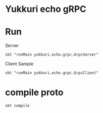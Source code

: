 Yukkuri echo gRPC
====

# Run

Server
```
sbt "runMain yukkuri.echo.grpc.GrpcServer"
```

Client Sample

```
sbt "runMain yukkuri.echo.grpc.GrpcClient"
```

# compile proto

```
sbt compile
```





